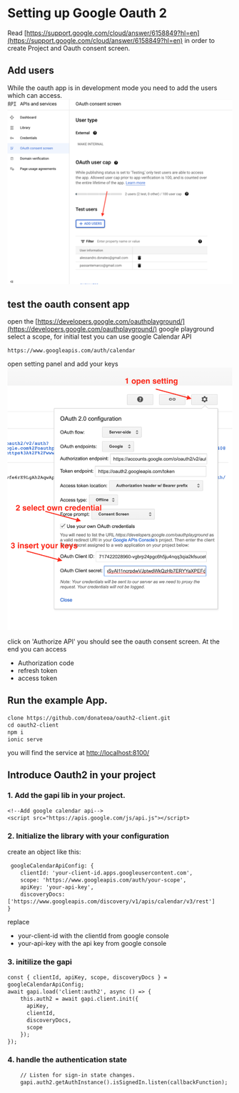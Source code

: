 # Setting up Google Oauth 2

Read [https://support.google.com/cloud/answer/6158849?hl=en](https://support.google.com/cloud/answer/6158849?hl=en) in order to create Project and Oauth consent screen.

## Add users
While the oauth app is in development mode you need to add the users which can access.
![add users](add-user.png "Add User")


## test the oauth consent app
open the [https://developers.google.com/oauthplayground/](https://developers.google.com/oauthplayground/) google playground
select a scope, for initial test you can use google Calendar API

    https://www.googleapis.com/auth/calendar

open setting panel and add your keys
![setting](playground-setting.png "Setting")


click on 'Authorize API' you should see the oauth consent screen.
At the end you can access
- Authorization code
- refresh token
- access token

## Run the example App.

    clone https://github.com/donateoa/oauth2-client.git
    cd oauth2-client
    npm i
    ionic serve

you will find the service at [http://localhost:8100/](http://localhost:8100/home)

## Introduce Oauth2 in your project

### 1. Add the gapi lib in your project.
    
    <!--Add google calendar api-->
    <script src="https://apis.google.com/js/api.js"></script>

### 2. Initialize the library with your configuration
create an object like this:

     googleCalendarApiConfig: {
        clientId: 'your-client-id.apps.googleusercontent.com',
        scope: 'https://www.googleapis.com/auth/your-scope',
        apiKey: 'your-api-key',
        discoveryDocs: ['https://www.googleapis.com/discovery/v1/apis/calendar/v3/rest']
    }
replace 
- your-client-id with the clientId from google console
- your-api-key with the api key from google console

### 3. initilize the gapi

    const { clientId, apiKey, scope, discoveryDocs } = googleCalendarApiConfig;
    await gapi.load('client:auth2', async () => {
        this.auth2 = await gapi.client.init({
          apiKey,
          clientId,
          discoveryDocs,
          scope
        });
    });

### 4. handle the authentication state

        // Listen for sign-in state changes.
        gapi.auth2.getAuthInstance().isSignedIn.listen(callbackFunction);
